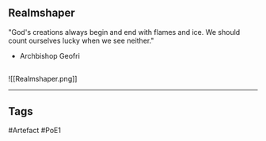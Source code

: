 ## Realmshaper
"God's creations always begin and end with flames and ice.
We should count ourselves lucky when we see neither."
- Archbishop Geofri
##
![[Realmshaper.png]]

---
## Tags
#Artefact
#PoE1